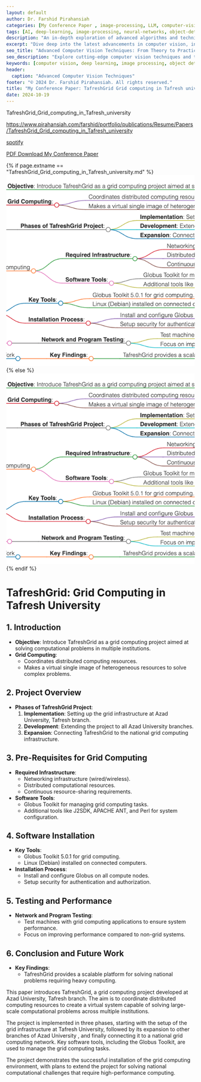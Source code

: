 ```yaml
---
layout: default
author: Dr. Farshid Pirahansiah
categories: [My Conference Paper , image-processing, LLM, computer-vision, ML, DL, AWS, IoT, Robotics, Adaptive Image Thresholding]
tags: [AI, deep-learning, image-processing, neural-networks, object-detection, ML, DL, AWS, IoT, Robotics, Adaptive Image Thresholding]
description: "An in-depth exploration of advanced algorithms and techniques in computer vision, , ML, DL, AWS, IoT, Robotics, Adaptive Image Thresholding, including real-time processing and AI integration."
excerpt: "Dive deep into the latest advancements in computer vision, including deep learning methodologies,, ML, DL, AWS, IoT, Robotics, Adaptive Image Thresholding,  real-time image processing, and their applications in modern technology."
seo_title: "Advanced Computer Vision Techniques: From Theory to Practice, , ML, DL, AWS, IoT, Robotics, Adaptive Image Thresholding"
seo_description: "Explore cutting-edge computer vision techniques and their applications in modern technology, including deep learning and real-time processing., ML, DL, AWS, IoT, Robotics, Adaptive Image Thresholding"
keywords: [computer vision, deep learning, image processing, object detection, neural networks, AI, ML, DL, AWS, IoT, Robotics, Adaptive Image Thresholding]
header:
  caption: "Advanced Computer Vision Techniques"
footer: "© 2024 Dr. Farshid Pirahansiah. All rights reserved."
title: "My Conference Paper: TafreshGrid Grid computing in Tafresh university"
date: 2024-10-19
---
```



TafreshGrid_Grid_computing_in_Tafresh_university


https://www.pirahansiah.com/farshid/portfolio/publications/Resume/Papers/TafreshGrid_Grid_computing_in_Tafresh_university


[spotify]( )

[PDF Download My Conference Paper](http://ieeexplore.ieee.org/stamp/stamp.jsp?tp=&arnumber=6014009&isnumber=6013532 )


{% if page.extname == "TafreshGrid_Grid_computing_in_Tafresh_university.md" %}
  ![My Conference Paper  TafreshGrid Grid computing in Tafresh university ](/farshid/portfolio/publications/Resume/Papers/TafreshGrid_Grid_computing_in_Tafresh_university.png)
{% else %}
  <img src="/farshid/portfolio/publications/Resume/Papers/TafreshGrid_Grid_computing_in_Tafresh_university.png" alt="My Conference Paper: TafreshGrid Grid computing in Tafresh university "  style="max-width: 100%; height: auto;">
{% endif %}


# TafreshGrid: Grid Computing in Tafresh University

## 1. Introduction
   - **Objective**: Introduce TafreshGrid as a grid computing project aimed at solving computational problems in multiple institutions.
   - **Grid Computing**:
     - Coordinates distributed computing resources.
     - Makes a virtual single image of heterogeneous resources to solve complex problems.

## 2. Project Overview
   - **Phases of TafreshGrid Project**:
     1. **Implementation**: Setting up the grid infrastructure at Azad University, Tafresh branch.
     2. **Development**: Extending the project to all Azad University branches.
     3. **Expansion**: Connecting TafreshGrid to the national grid computing infrastructure.

## 3. Pre-Requisites for Grid Computing
   - **Required Infrastructure**:
     - Networking infrastructure (wired/wireless).
     - Distributed computational resources.
     - Continuous resource-sharing requirements.
   - **Software Tools**:
     - Globus Toolkit for managing grid computing tasks.
     - Additional tools like J2SDK, APACHE ANT, and Perl for system configuration.

## 4. Software Installation
   - **Key Tools**:
     - Globus Toolkit 5.0.1 for grid computing.
     - Linux (Debian) installed on connected computers.
   - **Installation Process**:
     - Install and configure Globus on all compute nodes.
     - Setup security for authentication and authorization.

## 5. Testing and Performance
   - **Network and Program Testing**:
     - Test machines with grid computing applications to ensure system performance.
     - Focus on improving performance compared to non-grid systems.

## 6. Conclusion and Future Work
   - **Key Findings**:
     - TafreshGrid provides a scalable platform for solving national problems requiring heavy computing.




This paper introduces TafreshGrid, a grid computing project developed at Azad University, Tafresh branch. The aim is to coordinate distributed computing resources to create a virtual system capable of solving large-scale computational problems across multiple institutions.

The project is implemented in three phases, starting with the setup of the grid infrastructure at Tafresh University, followed by its expansion to other branches of Azad University , and finally connecting it to a national grid computing network. Key software tools, including the Globus Toolkit, are used to manage the grid computing tasks.

The project demonstrates the successful installation of the grid computing environment, with plans to extend the project for solving national computational challenges that require high-performance computing.